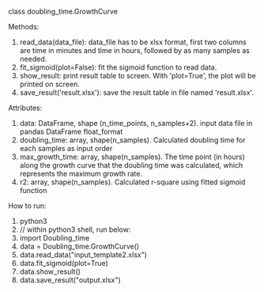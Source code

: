 class doubling_time.GrowthCurve

Methods:
1.  read_data(data_file): data_file has to be xlsx format, first two columns are
time in minutes and time in hours, followed by as many samples as needed.
2.  fit_sigmoid(plot=False): fit the sigmoid function to read data.
3.  show_result: print result table to screen. With 'plot=True', the plot will be
printed on screen.
4.  save_result('result.xlsx'): save the result table in file named 'result.xlsx'.

Attributes:
1.  data: DataFrame, shape (n_time_points, n_samples+2). input data file in pandas
DataFrame float_format
2.  doubling_time: array, shape(n_samples). Calculated doubling time for each samples as input order
3.  max_growth_time: array, shape(n_samples). The time point (in hours) along the
growth curve that the doubling time was calculated, which represents the maximum growth rate.  
4.  r2: array, shape(n_samples). Calculated r-square using fitted sigmoid
function


How to run:
1.  python3
2.  // within python3 shell, run below:
3.  import Doubling_time
4.  data = Doubling_time.GrowthCurve()
5.  data.read_data("input_template2.xlsx")
6.  data.fit_sigmoid(plot=True)
7.  data.show_result()
8.  data.save_result("output.xlsx")
